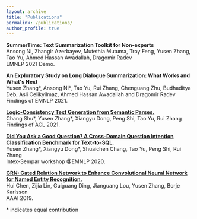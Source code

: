 ```yaml
---
layout: archive
title: "Publications"
permalink: /publications/
author_profile: true
---
```


**SummerTime: Text Summarization Toolkit for Non-experts**\
Ansong Ni, Zhangir Azerbayev, Mutethia Mutuma, Troy Feng, Yusen Zhang, Tao Yu, Ahmed Hassan Awadallah, Dragomir Radev\
EMNLP 2021 Demo.

**An Exploratory Study on Long Dialogue Summarization: What Works and What's Next**\
Yusen Zhang*, Ansong Ni*, Tao Yu, Rui Zhang, Chenguang Zhu, Budhaditya Deb, Asli Celikyilmaz, Ahmed Hassan Awadallah and Dragomir Radev\
Findings of EMNLP 2021.

[**Logic-Consistency Text Generation from Semantic Parses.**](https://arxiv.org/abs/2108.00577) \
Chang Shu\*, Yusen Zhang\*, Xiangyu Dong, Peng Shi, Tao Yu, Rui Zhang\
Findings of ACL 2021.

[**Did You Ask a Good Question? A Cross-Domain Question Intention Classification Benchmark for Text-to-SQL.**](https://arxiv.org/abs/2010.12634)\
Yusen Zhang\*, Xiangyu Dong\*, Shuaichen Chang, Tao Yu, Peng Shi, Rui Zhang\
Intex-Sempar workshop @EMNLP 2020.

[**GRN: Gated Relation Network to Enhance Convolutional Neural Network for Named Entity Recognition.**](https://arxiv.org/abs/1907.05611)\
Hui Chen, Zijia Lin, Guiguang Ding, Jianguang Lou, Yusen Zhang, Borje Karlsson\
AAAI 2019.

\* indicates equal contribution
